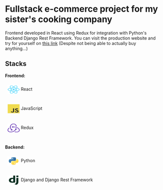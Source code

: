 # Fullstack e-commerce project for my sister's cooking company

Frontend developed in React using Redux for integration with Python's Backend Django Rest Framework.
You can visit the production website and try for yourself on [this link](https://amaboleria.pythonanywhere.com/) (Despite not being able to actually buy anything...)

## Stacks

**Frontend:**

<div style="padding: 0.5rem">
    <img align="center" alt="Rafa-Ts" height="30" width="40" src="https://raw.githubusercontent.com/devicons/devicon/master/icons/react/react-original.svg">
    React
</div><br />

<div style="padding: 0.5rem">
  <img align="center" alt="Rafa-Ts" height="30" width="40" src="https://raw.githubusercontent.com/devicons/devicon/master/icons/javascript/javascript-original.svg">
  JavaScript
</div><br />
<div style="padding: 0.5rem">
  <img align="center" alt="Rafa-Ts" height="30" width="40" src="https://raw.githubusercontent.com/devicons/devicon/master/icons/redux/redux-original.svg">
  Redux
</div>
<br />


**Backend:**
<div style="padding: 0.5rem">
    <img align="center" alt="Rafa-Ts" height="30" width="40" src="https://raw.githubusercontent.com/devicons/devicon/master/icons/python/python-original.svg">
    Python
</div><br />
<div style="padding: 0.5rem">
  <img align="center" alt="Rafa-Ts" height="30" width="40" src="https://raw.githubusercontent.com/devicons/devicon/master/icons/django/django-plain.svg">
  Django and Django Rest Framework
</div>
